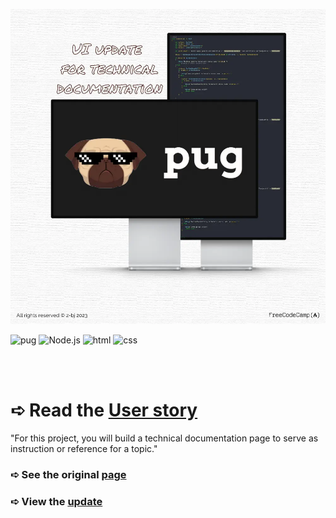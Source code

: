 ![banner](https://github.com/z-bj/UI-update-for-pugJS-documentation/blob/master/pug-banner.webp)

![pug](https://img.shields.io/badge/Pug-A86454.svg?style=for-the-badge&logo=Pug&logoColor=white)
![Node.js](https://img.shields.io/badge/Node.js-339933.svg?style=for-the-badge&logo=nodedotjs&logoColor=white)
![html](https://img.shields.io/badge/HTML5-E34F26.svg?style=for-the-badge&logo=HTML5&logoColor=white)
![css](https://img.shields.io/badge/CSS3-1572B6.svg?style=for-the-badge&logo=CSS3&logoColor=white)

<br>
<br>


# ➪ Read the [User story](https://www.freecodecamp.org/learn/2022/responsive-web-design/build-a-technical-documentation-page-project/build-a-technical-documentation-page)
"For this project, you will build a technical documentation page to serve as instruction or reference for a topic."

### ➪ See the original [page](https://pugjs.org/api/getting-started.html) 

### ➪ View the [update](https://z-bj.github.io/UI-update-for-pugJS-documentation/)
